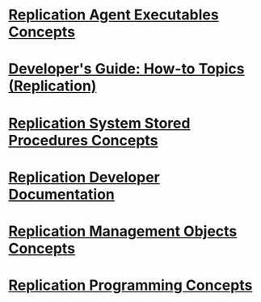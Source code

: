 # [Replication Agent Executables Concepts](replication-agent-executables-concepts.md)
# [Developer's Guide: How-to Topics (Replication)](developer-s-guide-how-to-topics-replication.md)
# [Replication System Stored Procedures Concepts](replication-system-stored-procedures-concepts.md)
# [Replication Developer Documentation](replication-developer-documentation.md)
# [Replication Management Objects Concepts](replication-management-objects-concepts.md)
# [Replication Programming Concepts](replication-programming-concepts.md)
